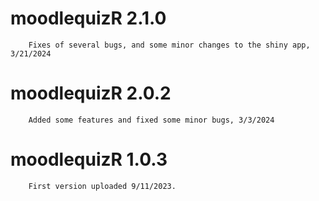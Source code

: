 # moodlequizR 2.1.0
        Fixes of several bugs, and some minor changes to the shiny app, 3/21/2024   

# moodlequizR 2.0.2
        Added some features and fixed some minor bugs, 3/3/2024

# moodlequizR 1.0.3
        First version uploaded 9/11/2023.
